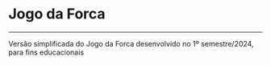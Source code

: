 # Jogo da Forca
---
Versão simplificada do Jogo da Forca desenvolvido no 1º semestre/2024, para fins educacionais
